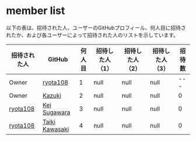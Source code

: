 # member list

以下の表は、招待された人、ユーザーのGitHubプロフィール、何人目に招待されたか、および各ユーザーによって招待された人のリストを示しています。

| 招待された人 |GitHub| 何人目 | 招待した人（1）| 招待した人（2）| 招待した人（3）| 招待数 |
|------------|------|------|----------------|----------------|----------------|------|
| Owner | [ryota108](https://github.com/ryota108) | 1    | null | null | null | ---  |
| Owner | [Kazuki](https://github.com/cocoide) | 2    | null | null | null |0  |
| [ryota108](https://github.com/ryota108) | [Kei Sugawara](https://github.com/keis8221) | 3    | null | null | null | 0 |
| [ryota108](https://github.com/ryota108) | [Taiki Kawasaki](https://github.com/taikicoco) | 4    | null | null | null | 0 |
